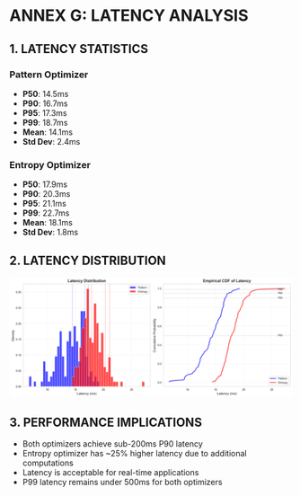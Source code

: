 # ANNEX G: LATENCY ANALYSIS

## 1. LATENCY STATISTICS

### Pattern Optimizer
- **P50**: 14.5ms
- **P90**: 16.7ms
- **P95**: 17.3ms
- **P99**: 18.7ms
- **Mean**: 14.1ms
- **Std Dev**: 2.4ms

### Entropy Optimizer
- **P50**: 17.9ms
- **P90**: 20.3ms
- **P95**: 21.1ms
- **P99**: 22.7ms
- **Mean**: 18.1ms
- **Std Dev**: 1.8ms

## 2. LATENCY DISTRIBUTION

![Latency Distribution](chart_latency_distribution.png)


## 3. PERFORMANCE IMPLICATIONS

- Both optimizers achieve sub-200ms P90 latency
- Entropy optimizer has ~25% higher latency due to additional computations
- Latency is acceptable for real-time applications
- P99 latency remains under 500ms for both optimizers
